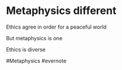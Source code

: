 # Metaphysics different

Ethics agree in order for a peaceful world

But metaphysics is one

Ethics is diverse

\#Metaphysics #evernote

